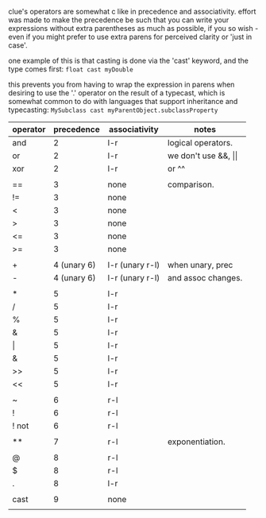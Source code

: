 
clue's operators are somewhat c like in precedence and associativity.
effort was made to make the precedence be such that you can write your expressions without extra parentheses as much as possible, if you so wish - even if you might prefer to use extra parens for perceived clarity or 'just in case'.

one example of this is that casting is done via the 'cast' keyword, and the type comes first:
`float cast myDouble`

this prevents you from having to wrap the expression in parens when desiring to use the '.' operator on the result of a typecast, which is somewhat common to do with languages that support inheritance and typecasting:
`MySubclass cast myParentObject.subclassProperty`

| operator | precedence  | associativity   | notes              |
|----------|-------------|-----------------|--------------------|
| and      | 2           | l-r             | logical operators. |
| or       | 2           | l-r             | we don't use &&, \|\||
| xor      | 2           | l-r             | or ^^              |
|          |             |                 |                    |
| ==       | 3           | none            | comparison.        |
| !=       | 3           | none            |                    |
| <        | 3           | none            |                    |
| >        | 3           | none            |                    |
| <=       | 3           | none            |                    |
| >=       | 3           | none            |                    |
|          |             |                 |                    |
| +        | 4 (unary 6) | l-r (unary r-l) | when unary, prec   |
| -        | 4 (unary 6) | l-r (unary r-l) | and assoc changes. |
|          |             |                 |                    |
| *        | 5           | l-r             |                    |
| /        | 5           | l-r             |                    |
| %        | 5           | l-r             |                    |
| &        | 5           | l-r             |                    |
| \|       | 5           | l-r             |                    |
| &        | 5           | l-r             |                    |
| >>       | 5           | l-r             |                    |
| <<       | 5           | l-r             |                    |
|          |             |                 |                    |
| ~        | 6           | r-l             |                    |
| !        | 6           | r-l             |                    |
! not      | 6           | r-l             |                    |
|          |             |                 |                    |
| **       | 7           | r-l             | exponentiation.    |
|          |             |                 |                    |
| @        | 8           | r-l             |                    |
| $        | 8           | r-l             |                    |
| .        | 8           | l-r             |                    |
|          |             |                 |                    |
| cast     | 9           | none            |                    |
|          |             |                 |                    |

